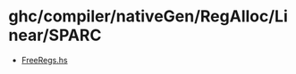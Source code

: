 # ghc/compiler/nativeGen/RegAlloc/Linear/SPARC

- [FreeRegs.hs](ghc/compiler/nativeGen/RegAlloc/Linear/SPARC/FreeRegs)
